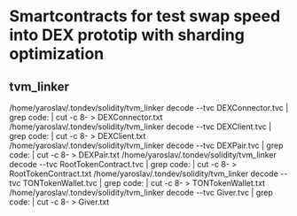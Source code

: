 # Smartcontracts for test swap speed into DEX prototip with sharding optimization

## tvm_linker
/home/yaroslav/.tondev/solidity/tvm_linker decode --tvc DEXConnector.tvc | grep code: | cut -c 8- > DEXConnector.txt
/home/yaroslav/.tondev/solidity/tvm_linker decode --tvc DEXClient.tvc | grep code: | cut -c 8- > DEXClient.txt
/home/yaroslav/.tondev/solidity/tvm_linker decode --tvc DEXPair.tvc | grep code: | cut -c 8- > DEXPair.txt
/home/yaroslav/.tondev/solidity/tvm_linker decode --tvc RootTokenContract.tvc | grep code: | cut -c 8- > RootTokenContract.txt
/home/yaroslav/.tondev/solidity/tvm_linker decode --tvc TONTokenWallet.tvc | grep code: | cut -c 8- > TONTokenWallet.txt
/home/yaroslav/.tondev/solidity/tvm_linker decode --tvc Giver.tvc | grep code: | cut -c 8- > Giver.txt

